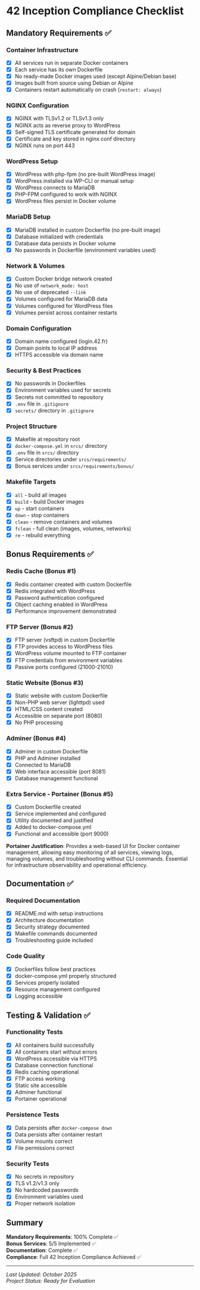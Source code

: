 # 42 Inception Compliance Checklist

## Mandatory Requirements ✅

### Container Infrastructure
- [x] All services run in separate Docker containers
- [x] Each service has its own Dockerfile
- [x] No ready-made Docker images used (except Alpine/Debian base)
- [x] Images built from source using Debian or Alpine
- [x] Containers restart automatically on crash (`restart: always`)

### NGINX Configuration
- [x] NGINX with TLSv1.2 or TLSv1.3 only
- [x] NGINX acts as reverse proxy to WordPress
- [x] Self-signed TLS certificate generated for domain
- [x] Certificate and key stored in nginx conf directory
- [x] NGINX runs on port 443

### WordPress Setup
- [x] WordPress with php-fpm (no pre-built WordPress image)
- [x] WordPress installed via WP-CLI or manual setup
- [x] WordPress connects to MariaDB
- [x] PHP-FPM configured to work with NGINX
- [x] WordPress files persist in Docker volume

### MariaDB Setup
- [x] MariaDB installed in custom Dockerfile (no pre-built image)
- [x] Database initialized with credentials
- [x] Database data persists in Docker volume
- [x] No passwords in Dockerfile (environment variables used)

### Network & Volumes
- [x] Custom Docker bridge network created
- [x] No use of `network_mode: host`
- [x] No use of deprecated `--link`
- [x] Volumes configured for MariaDB data
- [x] Volumes configured for WordPress files
- [x] Volumes persist across container restarts

### Domain Configuration
- [x] Domain name configured (login.42.fr)
- [x] Domain points to local IP address
- [x] HTTPS accessible via domain name

### Security & Best Practices
- [x] No passwords in Dockerfiles
- [x] Environment variables used for secrets
- [x] Secrets not committed to repository
- [x] `.env` file in `.gitignore`
- [x] `secrets/` directory in `.gitignore`

### Project Structure
- [x] Makefile at repository root
- [x] `docker-compose.yml` in `srcs/` directory
- [x] `.env` file in `srcs/` directory
- [x] Service directories under `srcs/requirements/`
- [x] Bonus services under `srcs/requirements/bonus/`

### Makefile Targets
- [x] `all` - build all images
- [x] `build` - build Docker images
- [x] `up` - start containers
- [x] `down` - stop containers
- [x] `clean` - remove containers and volumes
- [x] `fclean` - full clean (images, volumes, networks)
- [x] `re` - rebuild everything

## Bonus Requirements ✅

### Redis Cache (Bonus #1)
- [x] Redis container created with custom Dockerfile
- [x] Redis integrated with WordPress
- [x] Password authentication configured
- [x] Object caching enabled in WordPress
- [x] Performance improvement demonstrated

### FTP Server (Bonus #2)
- [x] FTP server (vsftpd) in custom Dockerfile
- [x] FTP provides access to WordPress files
- [x] WordPress volume mounted to FTP container
- [x] FTP credentials from environment variables
- [x] Passive ports configured (21000-21010)

### Static Website (Bonus #3)
- [x] Static website with custom Dockerfile
- [x] Non-PHP web server (lighttpd) used
- [x] HTML/CSS content created
- [x] Accessible on separate port (8080)
- [x] No PHP processing

### Adminer (Bonus #4)
- [x] Adminer in custom Dockerfile
- [x] PHP and Adminer installed
- [x] Connected to MariaDB
- [x] Web interface accessible (port 8081)
- [x] Database management functional

### Extra Service - Portainer (Bonus #5)
- [x] Custom Dockerfile created
- [x] Service implemented and configured
- [x] Utility documented and justified
- [x] Added to docker-compose.yml
- [x] Functional and accessible (port 9000)

**Portainer Justification**: Provides a web-based UI for Docker container management, allowing easy monitoring of all services, viewing logs, managing volumes, and troubleshooting without CLI commands. Essential for infrastructure observability and operational efficiency.

## Documentation ✅

### Required Documentation
- [x] README.md with setup instructions
- [x] Architecture documentation
- [x] Security strategy documented
- [x] Makefile commands documented
- [x] Troubleshooting guide included

### Code Quality
- [x] Dockerfiles follow best practices
- [x] docker-compose.yml properly structured
- [x] Services properly isolated
- [x] Resource management configured
- [x] Logging accessible

## Testing & Validation ✅

### Functionality Tests
- [x] All containers build successfully
- [x] All containers start without errors
- [x] WordPress accessible via HTTPS
- [x] Database connection functional
- [x] Redis caching operational
- [x] FTP access working
- [x] Static site accessible
- [x] Adminer functional
- [x] Portainer operational

### Persistence Tests
- [x] Data persists after `docker-compose down`
- [x] Data persists after container restart
- [x] Volume mounts correct
- [x] File permissions correct

### Security Tests
- [x] No secrets in repository
- [x] TLS v1.2/v1.3 only
- [x] No hardcoded passwords
- [x] Environment variables used
- [x] Proper network isolation

## Summary

**Mandatory Requirements**: 100% Complete ✅  
**Bonus Services**: 5/5 Implemented ✅  
**Documentation**: Complete ✅  
**Compliance**: Full 42 Inception Compliance Achieved ✅

---

*Last Updated: October 2025*  
*Project Status: Ready for Evaluation*

